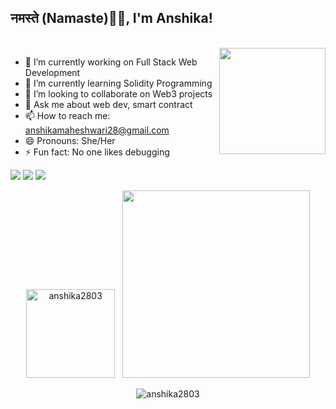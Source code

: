 ### <h2>नमस्ते (Namaste)🙏🏻, I'm Anshika!
  </br>
  <img align="right" src="https://media.giphy.com/media/jRf5fsn8G6YaogAWxn/giphy.gif" width="170" height="170"/>


<!--
**anshika2803/anshika2803** is a ✨ _special_ ✨ repository because its `README.md` (this file) appears on your GitHub profile.

Here are some ideas to get you started:-->

- 🔭 I’m currently working on Full Stack Web Development 
- 🌱 I’m currently learning Solidity Programming
- 👯 I’m looking to collaborate on Web3 projects
- 💬 Ask me about web dev, smart contract
- 📫 How to reach me: anshikamaheshwari28@gmail.com
- 😄 Pronouns: She/Her
- ⚡ Fun fact: No one likes debugging 



 [<img src="https://img.shields.io/badge/linkedin-%230077B5.svg?&style=for-the-badge&logo=linkedin&logoColor=white" />](https://www.linkedin.com/in/anshika-maheshwari-6570209a/) [<img src = "https://img.shields.io/badge/instagram-%23E4405F.svg?&style=for-the-badge&logo=instagram&logoColor=white">](instagram.com/anshika_3082/) [<img src = "https://img.shields.io/badge/twitter-%231877F2.svg?&style=for-the-badge&logo=twitter&logoColor=white">](https://twitter.com/anshika280301)
</br>

<p align='center'><img "300px" height="142px" src="https://github-readme-stats.vercel.app/api?username=anshika2803&count_private=true&theme=radical" alt="anshika2803" />&nbsp; &nbsp;<img width="300px" src="https://github-readme-stats.vercel.app/api/top-langs/?username=anshika2803&layout=compact&theme=radical"/></p>

<p align="center"><img align="center" src="https://github-readme-streak-stats.herokuapp.com/?user=anshika2803&theme=radical" alt="anshika2803" /></p>

